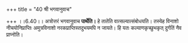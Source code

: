 +++
title = "40 श्री भगवानुवाच"

+++
।।6.40।। अत्रोत्तरं भगवानुवाच **पार्थेति।** हे तातेति
वात्सल्यात्संबोधयति। तस्येह विनाशो नीचयोनिप्राप्तिः अमुत्रविनाशो
नरकप्राप्तिस्तदुभयमपि न जायते। हि यतः कल्याणकृच्छुभकृत् दुर्गतिं नैव
प्राप्नोति।
